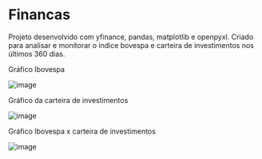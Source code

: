 # Financas
Projeto desenvolvido com yfinance, pandas, matplotlib e openpyxl. Criado para analisar e monitorar o índice bovespa e carteira de investimentos nos últimos 360 dias.
 
 Gráfico Ibovespa
 
![image](https://github.com/user-attachments/assets/560b720d-11d1-4f15-a937-27d9756f05e6)

 Gráfico da carteira de investimentos
 
![image](https://github.com/user-attachments/assets/f39348f8-3dca-4f25-a492-0f12c170a48d)

 Gráfico Ibovespa x carteira de investimentos
 
![image](https://github.com/user-attachments/assets/d1f5f57b-c89f-41fe-a3c4-4a5d47c35a8a)

